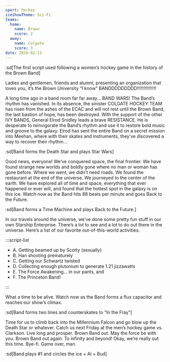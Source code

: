 ```yaml
---
sport: hockey
iceShowTheme: Sci-Fi
teams:
  home:
    name: Brown
    score: 2
  away:
    name: Colgate
    score: 3
date: 2016-02-13
---
```


:sd[The first script used following a women’s hockey game in the history of the Brown Band]

Ladies and gentlemen, friends and alumni, presenting an organization that loves you, it’s the Brown University “I know” BANDDDDDDDDD!!!!!!!!!!!!!!!

A long time ago in a band room far far away... BAND WARS! The Band’s rhythm has vanished. In its absence, the sinister COLGATE HOCKEY TEAM has risen from the ashes of the ECAC and will not rest until the Brown Band, the last bastion of hope, has been destroyed. With the support of the other IVY BANDS, General Elrod Snidley leads a brave RESISTANCE. He is desperate to reinvigorate the Band’s rhythm and use it to restore bold music and groove to the galaxy. Elrod has sent the entire Band on a secret mission into Meehan, where with their skates and instruments, they’ve discovered a way to recover their rhythm...

:sd[Band forms the Death Star and plays Star Wars]

Good news, everyone! We’ve conquered space, the final frontier. We have found strange new worlds and boldly gone where no man or woman has gone before. Where we went, we didn’t need roads. We found the restaurant at the end of the universe. We journeyed to the center of the earth. We have explored all of time and space, everything that ever happened or ever will, and found that the hottest spot in the galaxy is on this ice. Watch now as the Band hits 88 beats per minute and goes Back to the Future.

:sd[Band forms a Time Machine and plays Back to the Future.]

In our travels around the universe, we’ve done some pretty fun stuff in our own Starship Enterprise. There’s a lot to see and a lot to do out there in the universe. Here’s a list of our favorite out-of-this-world activities.

:::script-list

- A. Getting beamed up by Scotty (sexually)
- B. Han shooting prematurely
- C. Getting our Schwartz twisted
- D. Collecting enough plutonium to generate 1.21 jizzawatts
- E. The Force Awakening... in our pants, and
- F. The Princeton Band!

:::

What a time to be alive. Watch now as the Band forms a flux capacitor and reaches our show’s climax.

:sd[Band forms two lines and counterskates to “In the Fray”]

Time for us to climb back into the Millennium Falcon and go blow up the Death Star or whatever. Catch us next Friday at the men’s hockey game vs. Clarkson. Live long and prosper. Brown Band out. May the force be with you. Brown Band out again. To infinity and beyond! Okay, we’re really out this time. Bye-fi. Game over, man.

:sd[Band plays #1 and circles the ice + Al + Bud]
